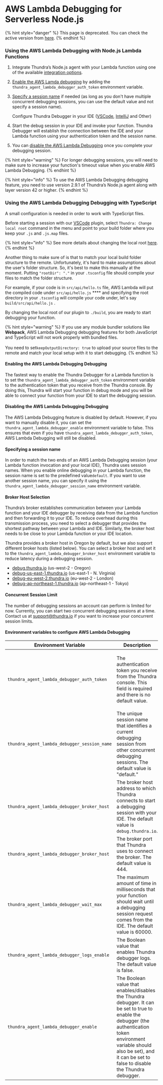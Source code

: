# AWS Lambda Debugging for Serverless Node.js

{% hint style="danger" %}
This page is deprecated. You can check the active version from [here](https://docs.serverlessdebugger.com/).
{% endhint %}

### **Using the** AWS Lambda Debugging **with Node.js Lambda Functions**

1. Integrate Thundra’s Node.js agent with your Lambda function using one of the available [integration options](nodejs-integration-options.md).
2. [Enable the AWS Lamda debugging](online-debugging.md#enabling-the-online-debugging) by adding the `thundra_agent_lambda_debugger_auth_token` environment variable.
3.  [Specify a session name](online-debugging.md#specifying-a-session-name) if needed (as long as you don't have multiple concurrent debugging sessions, you can use the default value and not specify a session name).

    Configure Thundra Debugger in your IDE ([VSCode](../ide-integrations/vscode-plugin/), [IntelliJ](../ide-integrations/intellij-plugin.md) and Other)
4. Start the debug session in your IDE and invoke your function. Thundra Debugger will establish the connection between the IDE and your Lambda function using your authentication token and the session name.
5. You can [disable the AWS Lambda Debugging](online-debugging.md#disabling-the-online-debugging) once you complete your debugging session.

{% hint style="warning" %}
For longer debugging sessions, you will need to make sure to increase your function's timeout value when you enable AWS Lambda Debugging.
{% endhint %}

{% hint style="info" %}
To use the AWS Lambda Debugging debugging feature, you need to use version 2.9.1 of Thundra’s Node.js agent along with layer version 42 or higher.
{% endhint %}

### Using the AWS Lambda Debugging Debugging with TypeScript

A small configuration is needed in order to work with TypeScript files.&#x20;

Before starting a session with our [VSCode](../ide-integrations/vscode-plugin/) plugin, select `Thundra: Change local root` command in the menu and point to your build folder where you keep your `.js` and `.js.map` files.&#x20;

{% hint style="info" %}
See more details about changing the local root [here](../ide-integrations/vscode-plugin/changing-local-root.md).
{% endhint %}

Another thing to make sure of is that to match your local build folder structure to the remote. Unfortunately, it's hard to make assumptions about the user's folder structure. So, it's best to make this manually at the moment. Putting `"rootDir": "."` in your `.tsconfig` file should compile your files to match the folder structure.&#x20;

For example, if your code is in `src/api/hello.ts` file, AWS Lambda will put the compiled code under `src/api/hello.js` **** and specifying the root directory in your `.tsconfig` will compile your code under, let's say `build/src/api/hello.js` .&#x20;

By changing the local root of our plugin to `./build`, you are ready to start debugging your function.

{% hint style="warning" %}
If you use any module bundler solutions like **Webpack**, AWS Lambda Debugging debugging features for both JavaScript and TypeScript will not work properly with bundled files. \
\
You need to set`keepOutputDirectory: true` to upload your source files to the remote and match your local setup with it to start debugging.
{% endhint %}

#### **Enabling the** AWS Lambda Debugging **Debugging**

The fastest way to enable the Thundra Debugger for a Lambda function is to set the `thundra_agent_lambda_debugger_auth_token` environment variable to the authentication token that you receive from the Thundra console. By doing this, Thundra will start your function in debug mode and you will be able to connect your function from your IDE to start the debugging session.

#### **Disabling the** AWS Lambda Debugging **Debugging**

The AWS Lambda Debugging feature is disabled by default. However, if you want to manually disable it, you can set the `thundra_agent_lambda_debugger_enable` environment variable to false. This ensures that even if you have `thundra_agent_lambda_debugger_auth_token`, AWS Lambda Debugging will still be disabled.

#### **Specifying a session name**

In order to match the two ends of an AWS Lambda Debugging session (your Lambda function invocation and your local IDE), Thundra uses session names. When you enable online debugging in your Lambda function, the session name is set to the predefined value`default`. If you want to use another session name, you can specify it using the `thundra_agent_lambda_debugger_session_name` environment variable.

#### Broker Host Selection

Thundra’s broker establishes communication between your Lambda function and your IDE debugger by receiving data from the Lambda function and then forwarding it to your IDE. To reduce overhead during this transmission process, you need to select a debugger that provides the shortest pathway between your Lambda and IDE. Similarly, the broker host needs to be close to your Lambda function or your IDE location.

Thundra provides a broker host in Oregon by default, but we also support different broker hosts (listed below). You can select a broker host and set it to the `thundra_agent_lambda_debugger_broker_host` environment variable to reduce latency during a debugging session.

* [debug.thundra.io](http://debug.thundra.io/) (us-west-2 - Oregon)
* [debug-us-east-1.thundra.io](http://debug-us-east-1.thundra.io/) (us-east-1 - N. Virginia)
* [debug-eu-west-2.thundra.io](http://debug-eu-west-2.thundra.io/) (eu-west-2 - London)
* [debug-ap-northeast-1.thundra.io](http://debug-ap-northeast-1.thundra.io/) (ap-northeast-1 - Tokyo)

#### Concurrent Session Limit

The number of debugging sessions an account can perform is limited for now. Currently, you can start two concurrent debugging sessions at a time. Contact us at [support@thundra.io](mailto:support@thundra.io) if you want to increase your concurrent session limits.

#### **Environment variables to configure** AWS Lambda Debugging

| **Environment Variable**                                     | **Description**                                                                                                                                                                                                                             |
| ------------------------------------------------------------ | ------------------------------------------------------------------------------------------------------------------------------------------------------------------------------------------------------------------------------------------- |
| `thundra_agent_lambda_debugger_auth_token`                   | <p></p><p>The authentication token you receive from the Thundra console. This field is required and there is no default value.</p>                                                                                                          |
| `thundra_agent_lambda_debugger_session_name`                 | The unique session name that identifies a current debugging session from other concurrent debugging sessions. The default value is "default."                                                                                               |
| `thundra_agent_lambda_debugger_broker_host`                  | The broker host address to which Thundra connects to start a debugging session with your IDE. The default value is `debug.thundra.io`.                                                                                                      |
| `thundra_agent_lambda_debugger_broker_host`                  | The broker port that Thundra uses to connect the broker. The default value is 444.                                                                                                                                                          |
| `thundra_agent_lambda_debugger_wait_max`                     | The maximum amount of time in milliseconds that your function should wait until a debugging session request comes from the IDE. The default value is 60000.                                                                                 |
| `thundra_agent_lambda_debugger_logs_enable`                  | The Boolean value that enables Thundra debugger logs. The default value is false.                                                                                                                                                           |
| <p><code>thundra_agent_lambda_debugger_enable</code><br></p> | The Boolean value that enables/disables  the Thundra debugger. It can be set to true to enable the debugger (the authentication token environment variable should also be set), and it can be set to false to disable the Thundra debugger. |
